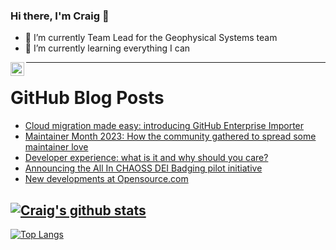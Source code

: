 ### Hi there, I'm Craig 👋

<!--
**CraigTeelFugro/CraigTeelFugro** is a ✨ _special_ ✨ repository because its `README.md` (this file) appears on your GitHub profile.

Here are some ideas to get you started:
-->

- 🔭 I’m currently Team Lead for the Geophysical Systems team
- 🌱 I’m currently learning everything I can

[<img align="left" alt="Craig Teel | LinkedIn" width="22px" src="https://cdn.jsdelivr.net/npm/simple-icons@v3/icons/linkedin.svg" />][linkedin]

---

# GitHub Blog Posts

<!-- BLOG-POST-LIST:START -->
- [Cloud migration made easy: introducing GitHub Enterprise Importer](https://github.blog/2023-06-12-cloud-migration-made-easy-introducing-github-enterprise-importer/)
- [Maintainer Month 2023: How the community gathered to spread some maintainer love](https://github.blog/2023-06-08-maintainer-month-2023-how-the-community-gathered-to-spread-some-maintainer-love/)
- [Developer experience: what is it and why should you care?](https://github.blog/2023-06-08-developer-experience-what-is-it-and-why-should-you-care/)
- [Announcing the All In CHAOSS DEI Badging pilot initiative](https://github.blog/2023-06-07-announcing-the-all-in-chaoss-dei-badging-pilot-initiative/)
- [New developments at Opensource.com](https://opensource.com/article/23/6/new-developments-opensourcecom)
<!-- BLOG-POST-LIST:END -->

## [![Craig's github stats](https://github-readme-stats.vercel.app/api?username=craigteelfugro&show_icons=true&theme=radical)](https://github.com/anuraghazra/github-readme-stats)


[linkedin]: https://linkedin.com/in/craig-teel-b8786771
[![Top Langs](https://github-readme-stats.vercel.app/api/top-langs/?username=craigteelfugro&layout=compact)](https://github.com/anuraghazra/github-readme-stats)
